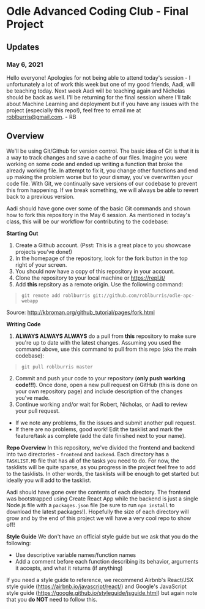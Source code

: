 # Odle Advanced Coding Club - Final Project

## Updates
### May 6, 2021
Hello everyone! Apologies for not being able to attend today's session - I unfortunately a lot of work this week but one of my good friends, Aadi, will be teaching today. Next week Aadi will be teaching again and Nicholas should be back as well. I'll be returning for the final session where I'll talk about Machine Learning and deployment but if you have any issues with the project (especially this repo!), feel free to email me at <roblburris@gmail.com>.
\- RB

## Overview
We'll be using Git/Github for version control. The basic idea of Git is that it is a way to track changes and save a cache of our files. Imagine you were working on some code and ended up writing a function that broke the already working file. In attempt to fix it, you change other functions and end up making the problem worse but to your dismay, you've overwritten your code file. With Git, we continually save versions of our codebase to prevent this from happening. If we break something, we will always be able to revert back to a previous version. 

Aadi should have gone over some of the basic Git commands and shown how to fork this repository in the May 6 session. As mentioned in today's class, this will be our workflow for contributing to the codebase:

**Starting Out**
1. Create a Github account. (Psst: This is a great place to you showcase projects you've done!)
2. In the homepage of the repository, look for the fork button in the top right of your screen.
3. You should now have a copy of this repository in your account. 
4. Clone the repository to your local machine or <https://repl.it/>
5. Add **this** repsitory as a remote origin. Use the following command:
> `git remote add roblburris git://github.com/roblburris/odle-apc-webapp`

Source: <http://kbroman.org/github_tutorial/pages/fork.html>

**Writing Code**
1. **ALWAYS ALWAYS ALWAYS** do a pull from **this** repository to make sure you're up to date with the latest changes. Assuming you used the command above, use this command to pull from this repo (aka the main codebase):
> `git pull roblburris master`
2. Commit and push your code to your repository (**only push working code!!!**). Once done, open a new pull request on GitHub (this is done on your own repository page) and include description of the changes you've made.
3. Continue working and/or wait for Robert, Nicholas, or Aadi to review your pull request.
* If we note any problems, fix the issues and submit another pull request.
* If there are no problems, good work! Edit the tasklist and mark the feature/task as complete (add the date finished next to your name).

**Repo Overview**
In this repository, we've divided the frontend and backend into two directories - `frontend` and `backend`. Each directory has a `TASKLIST.MD` file that has all of the tasks you need to do. For now, the tasklists will be quite sparse, as you progress in the project feel free to add to the tasklists. In other words, the tasklists will be enough to get started but ideally you will add to the tasklist.

Aadi should have gone over the contents of each directory. The frontend was bootstrapped using Create React App while the backend is just a single Node.js file with a `packages.json` file (be sure to run `npm install` to download the latest packages!). Hopefully the size of each directory will grow and by the end of this project we will have a very cool repo to show off!

**Style Guide**
We don't have an official style guide but we ask that you do the following:
* Use descriptive variable names/function names
* Add a comment before each function describing its behavior, arguments it accepts, and what it returns (if anything)

If you need a style guide to reference, we recommend Airbnb's React/JSX style guide (<https://airbnb.io/javascript/react/>) and Google's JavaScript style guide (<https://google.github.io/styleguide/jsguide.html>) but again note that you **do NOT** need to follow this.

